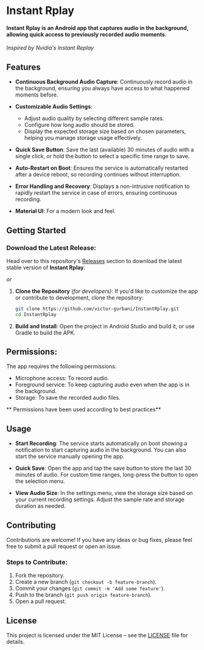 # Instant Rplay

#### **Instant Rplay** is an Android app that captures audio in the background, allowing quick access to previously recorded audio moments.
*Inspired by Nvidia's Instant Replay* 

## Features

- **Continuous Background Audio Capture**: Continuously record audio in the background, ensuring you always have access to what happened moments before.
  
- **Customizable Audio Settings**: 
  - Adjust audio quality by selecting different sample rates.
  - Configure how long audio should be stored.
  - Display the expected storage size based on chosen parameters, helping you manage storage usage effectively.

- **Quick Save Button**: Save the last (available) 30 minutes of audio with a single click, or hold the button to select a specific time range to save.

- **Auto-Restart on Boot**: Ensures the service is automatically restarted after a device reboot, so recording continues without interruption.

- **Error Handling and Recovery**: Displays a non-intrusive notification to rapidly restart the service in case of errors, ensuring continuous recording.

- **Material UI**: For a modern look and feel.

## Getting Started

### **Download the Latest Release**: 
   Head over to this repository's [Releases](https://github.com/victor-gurbani/InstantRplay/releases) section to download the latest stable version of **Instant Rplay**.

*or*

1. **Clone the Repository** *(for developers)*:
   If you'd like to customize the app or contribute to development, clone the repository:
   ```bash
   git clone https://github.com/victor-gurbani/InstantRplay.git
   cd InstantRplay
   ```

2. **Build and Install**:
   Open the project in Android Studio and build it, or use Gradle to build the APK.

## Permissions:
   The app requires the following permissions:
   - Microphone access: To record audio.
   - Foreground service: To keep capturing audio even when the app is in the background.
   - Storage: To save the recorded audio files.

** Permissions have been used according to best practices**

## Usage

- **Start Recording**: The service starts automatically on boot showing a notification to start capturing audio in the background. You can also start the service manually opening the app.
  
- **Quick Save**: Open the app and tap the save button to store the last 30 minutes of audio. For custom time ranges, long-press the button to open the selection menu.

- **View Audio Size**: In the settings menu, view the storage size based on your current recording settings. Adjust the sample rate and storage duration as needed.

## Contributing

Contributions are welcome! If you have any ideas or bug fixes, please feel free to submit a pull request or open an issue.

### Steps to Contribute:
1. Fork the repository.
2. Create a new branch (`git checkout -b feature-branch`).
3. Commit your changes (`git commit -m 'Add some feature'`).
4. Push to the branch (`git push origin feature-branch`).
5. Open a pull request.

## License

This project is licensed under the MIT License – see the [LICENSE](LICENSE) file for details.
